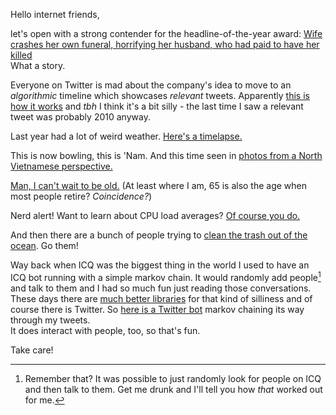 Hello internet friends,

let's open with a strong contender for the headline-of-the-year award: [Wife crashes her own funeral, horrifying her husband, who had paid to have her killed](https://www.washingtonpost.com/news/morning-mix/wp/2016/02/05/wife-crashes-her-own-funeral-horrifying-her-husband-who-had-paid-have-her-killed/)  
What a story.

Everyone on Twitter is mad about the company's idea to move to an *algorithmic* timeline which showcases *relevant* tweets. Apparently [this is how it works](http://www.theverge.com/2016/2/6/10927874/twitter-algorithmic-timeline) and *tbh* I think it's a bit silly - the last time I saw a relevant tweet was probably 2010 anyway.

Last year had a lot of weird weather. [Here's a timelapse.](http://www.scientificamerican.com/article/watch-all-of-2015-s-weather-in-a-time-lapse-video/)

This is now bowling, this is 'Nam. And this time seen in [photos from a North Vietnamese perspective.](http://mashable.com/2016/02/05/another-vietnam-photography/)

[Man, I can't wait to be old.](http://qz.com/609982/you-wont-be-happiest-until-you-turn-65-years-old/) (At least where I am, 65 is also the age when most people retire? *Coincidence?*)

Nerd alert! Want to learn about CPU load averages? [Of course you do.](http://jvns.ca/blog/2016/02/07/cpu-load-averages/)

And then there are a bunch of people trying to [clean the trash out of the ocean](https://www.washingtonpost.com/news/inspired-life/wp/2016/02/01/can-the-largest-cleanup-in-history-save-the-ocean/). Go them!

Way back when ICQ was the biggest thing in the world I used to have an ICQ bot running with a simple markov chain. It would randomly add people[^randomicq] and talk to them and I had so much fun just reading those conversations. These days there are [much better libraries](https://github.com/mispy/twitter_ebooks) for that kind of silliness and of course there is Twitter. So [here is a Twitter bot](https://twitter.com/botminik) markov chaining its way through my tweets.  
It does interact with people, too, so that's fun.

[^randomicq]: Remember that? It was possible to just randomly look for people on ICQ and then talk to them. Get me drunk and I'll tell you how *that* worked out for me.

Take care!